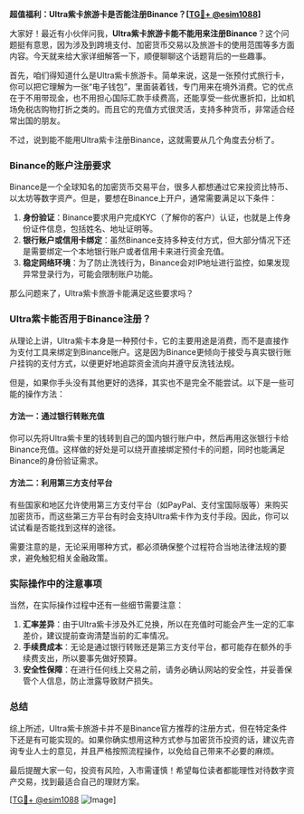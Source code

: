 **超值福利：Ultra紫卡旅游卡是否能注册Binance？[[TG💪+ @esim1088](https://t.me/s/esim1088)]**

大家好！最近有小伙伴问我，**Ultra紫卡旅游卡能不能用来注册Binance**？这个问题挺有意思，因为涉及到跨境支付、加密货币交易以及旅游卡的使用范围等多方面内容。今天就来给大家详细解答一下，顺便聊聊这个话题背后的一些趣事。

首先，咱们得知道什么是Ultra紫卡旅游卡。简单来说，这是一张预付式旅行卡，你可以把它理解为一张“电子钱包”，里面装着钱，专门用来在境外消费。它的优点在于不用带现金，也不用担心国际汇款手续费高，还能享受一些优惠折扣，比如机场免税店购物打折之类的。而且它的充值方式很灵活，支持多种货币，非常适合经常出国的朋友。

不过，说到能不能用Ultra紫卡注册Binance，这就需要从几个角度去分析了。

### Binance的账户注册要求

Binance是一个全球知名的加密货币交易平台，很多人都想通过它来投资比特币、以太坊等数字资产。但是，要想在Binance上开户，通常需要满足以下条件：

1. **身份验证**：Binance要求用户完成KYC（了解你的客户）认证，也就是上传身份证件信息，包括姓名、地址证明等。
2. **银行账户或信用卡绑定**：虽然Binance支持多种支付方式，但大部分情况下还是需要绑定一个本地银行账户或者信用卡来进行资金充值。
3. **稳定网络环境**：为了防止洗钱行为，Binance会对IP地址进行监控，如果发现异常登录行为，可能会限制账户功能。

那么问题来了，Ultra紫卡旅游卡能满足这些要求吗？

### Ultra紫卡能否用于Binance注册？

从理论上讲，Ultra紫卡本身是一种预付卡，它的主要用途是消费，而不是直接作为支付工具来绑定到Binance账户。这是因为Binance更倾向于接受与真实银行账户挂钩的支付方式，以便更好地追踪资金流向并遵守反洗钱法规。

但是，如果你手头没有其他更好的选择，其实也不是完全不能尝试。以下是一些可能的操作方法：

#### 方法一：通过银行转账充值
你可以先将Ultra紫卡里的钱转到自己的国内银行账户中，然后再用这张银行卡给Binance充值。这样做的好处是可以绕开直接绑定预付卡的问题，同时也能满足Binance的身份验证需求。

#### 方法二：利用第三方支付平台
有些国家和地区允许使用第三方支付平台（如PayPal、支付宝国际版等）来购买加密货币，而这些第三方平台有时会支持Ultra紫卡作为支付手段。因此，你可以试试看是否能找到这样的途径。

需要注意的是，无论采用哪种方式，都必须确保整个过程符合当地法律法规的要求，避免触犯相关金融政策。

### 实际操作中的注意事项

当然，在实际操作过程中还有一些细节需要注意：

1. **汇率差异**：由于Ultra紫卡涉及外汇兑换，所以在充值时可能会产生一定的汇率差价，建议提前查询清楚当前的汇率情况。
2. **手续费成本**：无论是通过银行转账还是第三方支付平台，都可能存在额外的手续费支出，所以要事先做好预算。
3. **安全性保障**：在进行任何线上交易之前，请务必确认网站的安全性，并妥善保管个人信息，防止泄露导致财产损失。

### 总结

综上所述，Ultra紫卡旅游卡并不是Binance官方推荐的注册方式，但在特定条件下还是有可能实现的。如果你确实想用这种方式参与加密货币投资的话，建议先咨询专业人士的意见，并且严格按照流程操作，以免给自己带来不必要的麻烦。

最后提醒大家一句，投资有风险，入市需谨慎！希望每位读者都能理性对待数字资产交易，找到最适合自己的理财方案。

[[TG💪+ @esim1088](https://t.me/s/esim1088) ![Image](https://i.postimg.cc/4NQfJmqS/Snipaste-2025-05-13-00-14-12.png)]